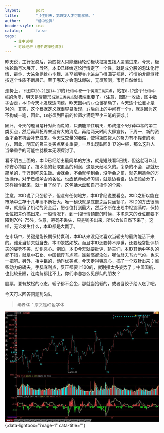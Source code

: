 ```yaml
---
layout:       post
title:        "顶住明天，第四拨人才可能解脱。"
author:       "缠中说禅"
header-style: text
catalog:      false
tags:
    - 缠中说禅
    - 时政经济（缠中说禅经济学）
---
```


昨天说，工行发疯后，第四拨人只能继续轮动板块把第五拨人蒙骗进来。今天，板块轮动再次展开，当然，本ID已经给这论行情定了一个性，就是成分股的泡沫化行情，最终，大笨象要跳小步舞，甚至都要变小笨鸟飞得满天都是，行情的发展继续按这个性质不断展开。至于哪天才会泡沫爆破，无须预测，市场自然给出。



走势上，下图中`20-21`是`14-17`的`1分钟中枢`一个`类第三类买点`，站在`8-17`这个`5分钟中枢`的角度，明天是否能形成`第三类买点`就极端重要了。（注意，图形一收放，图中数字会走，本ID今天才发现这问题，昨天图中的`17`位置移动了，今天这个位置才是对的，其实，这个根据定义就很容易发现，`17`后向上的中间有一个`X`，就是因为这不构成一笔，因此，`18`必须到目前的位置才满足至少三笔的要求。）



因此，今天的题目是针对此而说的，只要能顶住明天，形成这个5分钟中枢的第三类买点，然后再拜托周末没有大的消息，再给两天时间大肆宣传，下周一，新的资金才会有机会补充进来。今天成交量的萎缩，使得第四拨人的努力有不靠谱的地方，因此，明天的第三类买点至关重要，一旦出现跌回8-17的中枢，那么这群人当举重手的可能性就根本无须探讨了。



看不明白上面的，本ID已经给出最简单的方法，就是短线看5日线，但这就可以让你安心持股了。技术高的获取更高的利润，这是天经地义的。复杂的不会，那就玩简单的，千万别吃夹生饭。会就会，不会就学到会，没学会之前，就先用简单的方法操作。对于已经学会的各位，也应该养成好习惯，就是边看盘，边把段给分了，这样操作起来，就一目了然了。这包括大盘和自己操作的个股。



注意，本ID说了只坐轿子，但没有任何地方，本ID曾经说要看空。本ID之所以能在市场中生存十几年而不断壮大，唯一秘诀就是底部之后只坐轿子。本ID的方法很简单，就是留了机动的资金后，把仓位打到最大，然后不断在出现中枢震荡时，保持仓位把差价搞出来。一般情况下，到一段行情顶部的时候，本ID原来的仓位都要下降到70%-75%，注意，筹码不丢失，只是钱多出来，所以仓位自然下来了。这样，无论发生什么，本ID都是大赢了。



在市场中，关键是能长期保持赢利，本ID从来没见过喜欢当轿夫的最终能活下来的。谁爱当轿夫就当去，本ID依然如故。而且本ID还要特不厚道，还要经常批评轿夫的姿势不美、动作恶心。例如，本ID今天就要批评，轿夫们，本ID其他中字头的都不错，就是中石化、中国银行有点蔫，连新高都没创。哪位轿夫有力气的，也来一把吧。另外、抬中铝的，动作优美点，今天走得特恶心，搞了一个双针出来；潍柴动力的轿夫，手脚麻利点，反正都要上100的，就别摆太多姿势了；中国国航，也比较丑陋，连南航都比不上，你们李总怎么见部队的朋友？



股票，要有放松的心态，轿子都不会坐，那就当抬轿的，或者当饺子给人吃了吧。



今天可以回答问题到5点。



> 编者注：原文是红色字体



[![](/img/czsc/20070809-0626.jpg)](/img/czsc/20070809-0626.jpg){:data-lightbox="image-1" data-title=""}
